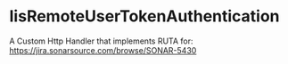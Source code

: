 # IisRemoteUserTokenAuthentication
A Custom Http Handler that implements RUTA for: https://jira.sonarsource.com/browse/SONAR-5430
